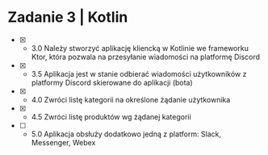 # Zadanie 3 | Kotlin

- [x] - 3.0 Należy stworzyć aplikację kliencką w Kotlinie we frameworku Ktor, która pozwala na przesyłanie wiadomości na platformę Discord
- [x] - 3.5 Aplikacja jest w stanie odbierać wiadomości użytkowników z platformy Discord skierowane do aplikacji (bota)
- [x] - 4.0 Zwróci listę kategorii na określone żądanie użytkownika
- [x] - 4.5 Zwróci listę produktów wg żądanej kategorii
- [ ] - 5.0 Aplikacja obsłuży dodatkowo jedną z platform: Slack, Messenger, Webex
